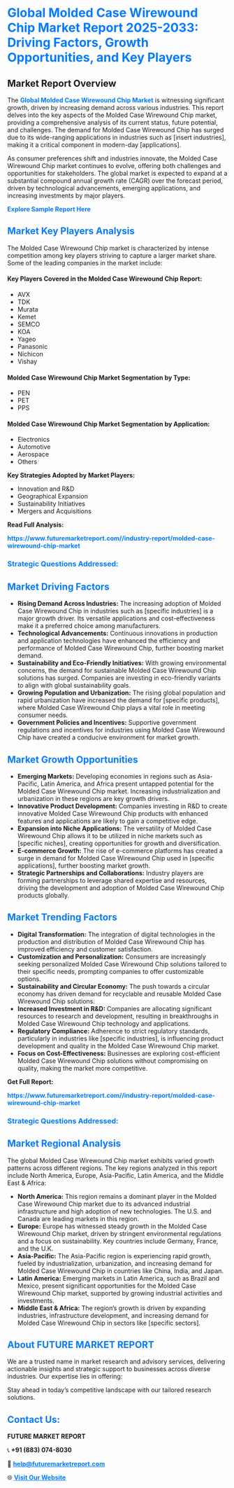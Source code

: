 <h1 style="color: #007BFF;">Global Molded Case Wirewound Chip Market Report 2025-2033: Driving Factors, Growth Opportunities, and Key Players</h1>

<section id="overview">
<h2>Market Report Overview</h2>
<p>The <a href="https://www.futuremarketreport.com//industry-report/molded-case-wirewound-chip-market" style="color: #007BFF; text-decoration: none;"><strong>Global Molded Case Wirewound Chip Market</strong></a> is witnessing significant growth, driven by increasing demand across various industries. This report delves into the key aspects of the Molded Case Wirewound Chip market, providing a comprehensive analysis of its current status, future potential, and challenges. The demand for Molded Case Wirewound Chip has surged due to its wide-ranging applications in industries such as [insert industries], making it a critical component in modern-day [applications].</p>
<p>As consumer preferences shift and industries innovate, the Molded Case Wirewound Chip market continues to evolve, offering both challenges and opportunities for stakeholders. The global market is expected to expand at a substantial compound annual growth rate (CAGR) over the forecast period, driven by technological advancements, emerging applications, and increasing investments by major players.</p>
</section>

<section id="overview">
<p><a href="https://www.futuremarketreport.com//request-sample/reportId=76257" style="color: #007BFF; text-decoration: none;"><strong>Explore Sample Report Here</strong></a></p>
</section>

<section id="key-players">
<h2 style="color: #007BFF;">Market Key Players Analysis</h2>
<p>The Molded Case Wirewound Chip market is characterized by intense competition among key players striving to capture a larger market share. Some of the leading companies in the market include:</p>
<h4>Key Players Covered in the Molded Case Wirewound Chip Report:</h4>
<ul><li>AVX</li><li>TDK</li><li>Murata</li><li>Kemet</li><li>SEMCO</li><li>KOA</li><li>Yageo</li><li>Panasonic</li><li>Nichicon</li><li>Vishay</li></ul>
<h4>Molded Case Wirewound Chip Market Segmentation by Type:</h4>
<ul><li>PEN</li><li>PET</li><li>PPS</li></ul>

<h4>Molded Case Wirewound Chip Market Segmentation by Application:</h4>
<ul><li>Electronics</li><li>Automotive</li><li>Aerospace</li><li>Others</li></ul>
<p><strong>Key Strategies Adopted by Market Players:</strong></p>
<ul>
<li>Innovation and R&D</li>
<li>Geographical Expansion</li>
<li>Sustainability Initiatives</li>
<li>Mergers and Acquisitions</li>
</ul>
</section>

<section>
<p><strong>Read Full Analysis: </strong></p><a href="https://www.futuremarketreport.com//industry-report/molded-case-wirewound-chip-market" style="color: #007BFF; text-decoration: none;"><strong>https://www.futuremarketreport.com//industry-report/molded-case-wirewound-chip-market</strong></a>
<h3 style="color: #007BFF;">Strategic Questions Addressed:</h3>
</section>

<section id="driving-factors">
<h2 style="color: #007BFF;">Market Driving Factors</h2>
<ul>
<li><strong>Rising Demand Across Industries:</strong> The increasing adoption of Molded Case Wirewound Chip in industries such as [specific industries] is a major growth driver. Its versatile applications and cost-effectiveness make it a preferred choice among manufacturers.</li>
<li><strong>Technological Advancements:</strong> Continuous innovations in production and application technologies have enhanced the efficiency and performance of Molded Case Wirewound Chip, further boosting market demand.</li>
<li><strong>Sustainability and Eco-Friendly Initiatives:</strong> With growing environmental concerns, the demand for sustainable Molded Case Wirewound Chip solutions has surged. Companies are investing in eco-friendly variants to align with global sustainability goals.</li>
<li><strong>Growing Population and Urbanization:</strong> The rising global population and rapid urbanization have increased the demand for [specific products], where Molded Case Wirewound Chip plays a vital role in meeting consumer needs.</li>
<li><strong>Government Policies and Incentives:</strong> Supportive government regulations and incentives for industries using Molded Case Wirewound Chip have created a conducive environment for market growth.</li>
</ul>
</section>

<section id="growth-opportunities">
<h2 style="color: #007BFF;">Market Growth Opportunities</h2>
<ul>
<li><strong>Emerging Markets:</strong> Developing economies in regions such as Asia-Pacific, Latin America, and Africa present untapped potential for the Molded Case Wirewound Chip market. Increasing industrialization and urbanization in these regions are key growth drivers.</li>
<li><strong>Innovative Product Development:</strong> Companies investing in R&D to create innovative Molded Case Wirewound Chip products with enhanced features and applications are likely to gain a competitive edge.</li>
<li><strong>Expansion into Niche Applications:</strong> The versatility of Molded Case Wirewound Chip allows it to be utilized in niche markets such as [specific niches], creating opportunities for growth and diversification.</li>
<li><strong>E-commerce Growth:</strong> The rise of e-commerce platforms has created a surge in demand for Molded Case Wirewound Chip used in [specific applications], further boosting market growth.</li>
<li><strong>Strategic Partnerships and Collaborations:</strong> Industry players are forming partnerships to leverage shared expertise and resources, driving the development and adoption of Molded Case Wirewound Chip products globally.</li>
</ul>
</section>

<section id="trending-factors">
<h2 style="color: #007BFF;">Market Trending Factors</h2>
<ul>
<li><strong>Digital Transformation:</strong> The integration of digital technologies in the production and distribution of Molded Case Wirewound Chip has improved efficiency and customer satisfaction.</li>
<li><strong>Customization and Personalization:</strong> Consumers are increasingly seeking personalized Molded Case Wirewound Chip solutions tailored to their specific needs, prompting companies to offer customizable options.</li>
<li><strong>Sustainability and Circular Economy:</strong> The push towards a circular economy has driven demand for recyclable and reusable Molded Case Wirewound Chip solutions.</li>
<li><strong>Increased Investment in R&D:</strong> Companies are allocating significant resources to research and development, resulting in breakthroughs in Molded Case Wirewound Chip technology and applications.</li>
<li><strong>Regulatory Compliance:</strong> Adherence to strict regulatory standards, particularly in industries like [specific industries], is influencing product development and quality in the Molded Case Wirewound Chip market.</li>
<li><strong>Focus on Cost-Effectiveness:</strong> Businesses are exploring cost-efficient Molded Case Wirewound Chip solutions without compromising on quality, making the market more competitive.</li>
</ul>
</section>

<section>
<p><strong>Get Full Report: </strong></p><a href="https://www.futuremarketreport.com//industry-report/molded-case-wirewound-chip-market" style="color: #007BFF; text-decoration: none;"><strong>https://www.futuremarketreport.com//industry-report/molded-case-wirewound-chip-market</strong></a>
<h3 style="color: #007BFF;">Strategic Questions Addressed:</h3>
</section>


<section id="regional-analysis">
<h2 style="color: #007BFF;">Market Regional Analysis</h2>
<p>The global Molded Case Wirewound Chip market exhibits varied growth patterns across different regions. The key regions analyzed in this report include North America, Europe, Asia-Pacific, Latin America, and the Middle East & Africa:</p>
<ul>
<li><strong>North America:</strong> This region remains a dominant player in the Molded Case Wirewound Chip market due to its advanced industrial infrastructure and high adoption of new technologies. The U.S. and Canada are leading markets in this region.</li>
<li><strong>Europe:</strong> Europe has witnessed steady growth in the Molded Case Wirewound Chip market, driven by stringent environmental regulations and a focus on sustainability. Key countries include Germany, France, and the U.K.</li>
<li><strong>Asia-Pacific:</strong> The Asia-Pacific region is experiencing rapid growth, fueled by industrialization, urbanization, and increasing demand for Molded Case Wirewound Chip in countries like China, India, and Japan.</li>
<li><strong>Latin America:</strong> Emerging markets in Latin America, such as Brazil and Mexico, present significant opportunities for the Molded Case Wirewound Chip market, supported by growing industrial activities and investments.</li>
<li><strong>Middle East & Africa:</strong> The region’s growth is driven by expanding industries, infrastructure development, and increasing demand for Molded Case Wirewound Chip in sectors like [specific sectors].</li>
</ul>
</section>

<footer>
<h2 style="color: #007BFF;">About FUTURE MARKET REPORT</h2>
<p>We are a trusted name in market research and advisory services, delivering actionable insights and strategic support to businesses across diverse industries. Our expertise lies in offering:</p>

<p>Stay ahead in today’s competitive landscape with our tailored research solutions.</p>

<h2 style="color: #007BFF;">Contact Us:</h2>
<p><strong>FUTURE MARKET REPORT</strong></p>
<p>📞 <strong>+91 (883) 074-8030</strong></p>
<p>📧 <strong><a href="mailto:help@futuremarketreport.com" style="color: #007BFF;">help@futuremarketreport.com</a></strong></p>
<p>🌐 <strong><a href="https://www.futuremarketreport.com/" style="color: #007BFF;">Visit Our Website</a></strong></p>
</footer>